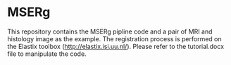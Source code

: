 # MSERg
This repository contains the MSERg pipline code and a pair of MRI and histology image as the example.
The registration process is performed on the Elastix toolbox (http://elastix.isi.uu.nl/).
Please refer to the tutorial.docx file to manipulate the code.
